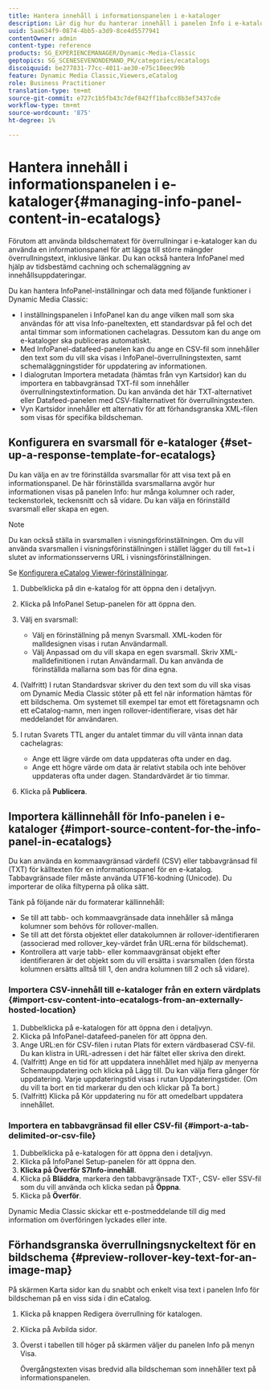 ```yaml
---
title: Hantera innehåll i informationspanelen i e-kataloger
description: Lär dig hur du hanterar innehåll i panelen Info i e-kataloger.
uuid: 5aa634f9-0874-4bb5-a3d9-8ce4d5577941
contentOwner: admin
content-type: reference
products: SG_EXPERIENCEMANAGER/Dynamic-Media-Classic
geptopics: SG_SCENESEVENONDEMAND_PK/categories/ecatalogs
discoiquuid: be277831-77cc-4011-ae30-e75c18eec99b
feature: Dynamic Media Classic,Viewers,eCatalog
role: Business Practitioner
translation-type: tm+mt
source-git-commit: e727c1b5fb43c7def842ff1bafcc8b3ef3437cde
workflow-type: tm+mt
source-wordcount: '875'
ht-degree: 1%

---
```



# Hantera innehåll i informationspanelen i e-kataloger{#managing-info-panel-content-in-ecatalogs}

Förutom att använda bildschematext för överrullningar i e-kataloger kan du använda en informationspanel för att lägga till större mängder överrullningstext, inklusive länkar. Du kan också hantera InfoPanel med hjälp av tidsbestämd cachning och schemaläggning av innehållsuppdateringar.

Du kan hantera InfoPanel-inställningar och data med följande funktioner i Dynamic Media Classic:

* I inställningspanelen i InfoPanel kan du ange vilken mall som ska användas för att visa Info-paneltexten, ett standardsvar på fel och det antal timmar som informationen cachelagras. Dessutom kan du ange om e-kataloger ska publiceras automatiskt.
* Med InfoPanel-datafeed-panelen kan du ange en CSV-fil som innehåller den text som du vill ska visas i InfoPanel-överrullningstexten, samt schemaläggningstider för uppdatering av informationen.
* I dialogrutan Importera metadata (hämtas från vyn Kartsidor) kan du importera en tabbavgränsad TXT-fil som innehåller överrullningstextinformation. Du kan använda det här TXT-alternativet eller Datafeed-panelen med CSV-filalternativet för överrullningstexten.
* Vyn Kartsidor innehåller ett alternativ för att förhandsgranska XML-filen som visas för specifika bildscheman.

## Konfigurera en svarsmall för e-kataloger {#set-up-a-response-template-for-ecatalogs}

Du kan välja en av tre förinställda svarsmallar för att visa text på en informationspanel. De här förinställda svarsmallarna avgör hur informationen visas på panelen Info: hur många kolumner och rader, teckenstorlek, teckensnitt och så vidare. Du kan välja en förinställd svarsmall eller skapa en egen.

>[!NOTE]
>
>Du kan också ställa in svarsmallen i visningsförinställningen. Om du vill använda svarsmallen i visningsförinställningen i stället lägger du till `fmt=1` i slutet av informationsserverns URL i visningsförinställningen.
>
>Se [Konfigurera eCatalog Viewer-förinställningar](setting-ecatalog-viewer-presets.md#setting_up_ecatalog_viewer_presets).

1. Dubbelklicka på din e-katalog för att öppna den i detaljvyn.
1. Klicka på InfoPanel Setup-panelen för att öppna den.
1. Välj en svarsmall:

   * Välj en förinställning på menyn Svarsmall. XML-koden för malldesignen visas i rutan Användarmall.
   * Välj Anpassad om du vill skapa en egen svarsmall. Skriv XML-malldefinitionen i rutan Användarmall. Du kan använda de förinställda mallarna som bas för dina egna.

1. (Valfritt) I rutan Standardsvar skriver du den text som du vill ska visas om Dynamic Media Classic stöter på ett fel när information hämtas för ett bildschema. Om systemet till exempel tar emot ett företagsnamn och ett eCatalog-namn, men ingen rollover-identifierare, visas det här meddelandet för användaren.
1. I rutan Svarets TTL anger du antalet timmar du vill vänta innan data cachelagras:

   * Ange ett lägre värde om data uppdateras ofta under en dag.
   * Ange ett högre värde om data är relativt stabila och inte behöver uppdateras ofta under dagen. Standardvärdet är tio timmar.

1. Klicka på **Publicera**.

## Importera källinnehåll för Info-panelen i e-kataloger {#import-source-content-for-the-info-panel-in-ecatalogs}

Du kan använda en kommaavgränsad värdefil (CSV) eller tabbavgränsad fil (TXT) för källtexten för en informationspanel för en e-katalog. Tabbavgränsade filer måste använda UTF16-kodning (Unicode). Du importerar de olika filtyperna på olika sätt.

Tänk på följande när du formaterar källinnehåll:

* Se till att tabb- och kommaavgränsade data innehåller så många kolumner som behövs för rollover-mallen.
* Se till att det första objektet eller datakolumnen är rollover-identifieraren (associerad med rollover_key-värdet från URL:erna för bildschemat).
* Kontrollera att varje tabb- eller kommaavgränsat objekt efter identifieraren är det objekt som du vill ersätta i svarsmallen (den första kolumnen ersätts alltså till $1$, den andra kolumnen till $2$ och så vidare).

### Importera CSV-innehåll till e-kataloger från en extern värdplats {#import-csv-content-into-ecatalogs-from-an-externally-hosted-location}

1. Dubbelklicka på e-katalogen för att öppna den i detaljvyn.
1. Klicka på InfoPanel-datafeed-panelen för att öppna den.
1. Ange URL:en för CSV-filen i rutan Plats för extern värdbaserad CSV-fil. Du kan klistra in URL-adressen i det här fältet eller skriva den direkt.
1. (Valfritt) Ange en tid för att uppdatera innehållet med hjälp av menyerna Schemauppdatering och klicka på Lägg till. Du kan välja flera gånger för uppdatering. Varje uppdateringstid visas i rutan Uppdateringstider. (Om du vill ta bort en tid markerar du den och klickar på Ta bort.)
1. (Valfritt) Klicka på Kör uppdatering nu för att omedelbart uppdatera innehållet.

### Importera en tabbavgränsad fil eller CSV-fil {#import-a-tab-delimited-or-csv-file}

<!-- 

Comment Type: remark
Last Modified By: unknown unknown 
Last Modified Date: 

<p>SR changed this section 10/23/2012</p>

 -->

1. Dubbelklicka på e-katalogen för att öppna den i detaljvyn.
1. Klicka på InfoPanel Setup-panelen för att öppna den.
1. **Klicka på Överför S7Info-innehåll**.
1. Klicka på **Bläddra**, markera den tabbavgränsade TXT-, CSV- eller SSV-fil som du vill använda och klicka sedan på **Öppna**.
1. Klicka på **Överför**.

Dynamic Media Classic skickar ett e-postmeddelande till dig med information om överföringen lyckades eller inte.

## Förhandsgranska överrullningsnyckeltext för en bildschema {#preview-rollover-key-text-for-an-image-map}

På skärmen Karta sidor kan du snabbt och enkelt visa text i panelen Info för bildscheman på en viss sida i din eCatalog.

1. Klicka på knappen Redigera överrullning för katalogen.
1. Klicka på Avbilda sidor.
1. Överst i tabellen till höger på skärmen väljer du panelen Info på menyn Visa.

   Övergångstexten visas bredvid alla bildscheman som innehåller text på informationspanelen.

